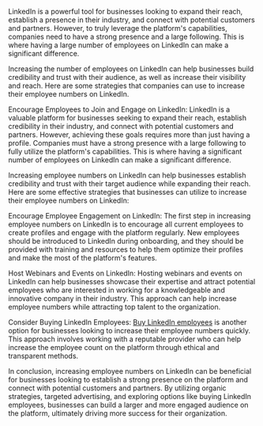 LinkedIn is a powerful tool for businesses looking to expand their reach, establish a presence in their industry, and connect with potential customers and partners. However, to truly leverage the platform's capabilities, companies need to have a strong presence and a large following. This is where having a large number of employees on LinkedIn can make a significant difference.

Increasing the number of employees on LinkedIn can help businesses build credibility and trust with their audience, as well as increase their visibility and reach. Here are some strategies that companies can use to increase their employee numbers on LinkedIn.

Encourage Employees to Join and Engage on LinkedIn: LinkedIn is a valuable platform for businesses seeking to expand their reach, establish credibility in their industry, and connect with potential customers and partners. However, achieving these goals requires more than just having a profile. Companies must have a strong presence with a large following to fully utilize the platform's capabilities. This is where having a significant number of employees on LinkedIn can make a significant difference.

Increasing employee numbers on LinkedIn can help businesses establish credibility and trust with their target audience while expanding their reach. Here are some effective strategies that businesses can utilize to increase their employee numbers on LinkedIn:

Encourage Employee Engagement on LinkedIn: The first step in increasing employee numbers on LinkedIn is to encourage all current employees to create profiles and engage with the platform regularly. New employees should be introduced to LinkedIn during onboarding, and they should be provided with training and resources to help them optimize their profiles and make the most of the platform's features.

Host Webinars and Events on LinkedIn: Hosting webinars and events on LinkedIn can help businesses showcase their expertise and attract potential employees who are interested in working for a knowledgeable and innovative company in their industry. This approach can help increase employee numbers while attracting top talent to the organization.

Consider Buying LinkedIn Employees:  <a href="https://alwaysviral.in/buy-linkedin-employees/">Buy LinkedIn employees</a> is another option for businesses looking to increase their employee numbers quickly. This approach involves working with a reputable provider who can help increase the employee count on the platform through ethical and transparent methods.

In conclusion, increasing employee numbers on LinkedIn can be beneficial for businesses looking to establish a strong presence on the platform and connect with potential customers and partners. By utilizing organic strategies, targeted advertising, and exploring options like buying LinkedIn employees, businesses can build a larger and more engaged audience on the platform, ultimately driving more success for their organization.
